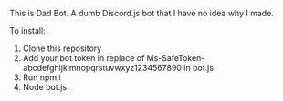 This is Dad Bot. A dumb Discord.js bot that I have no idea why I made.

To install:
1. Clone this repository
2. Add your bot token in replace of Ms-SafeToken-abcdefghijklmnopqrstuvwxyz1234567890 in bot.js
3. Run npm i
4. Node bot.js.